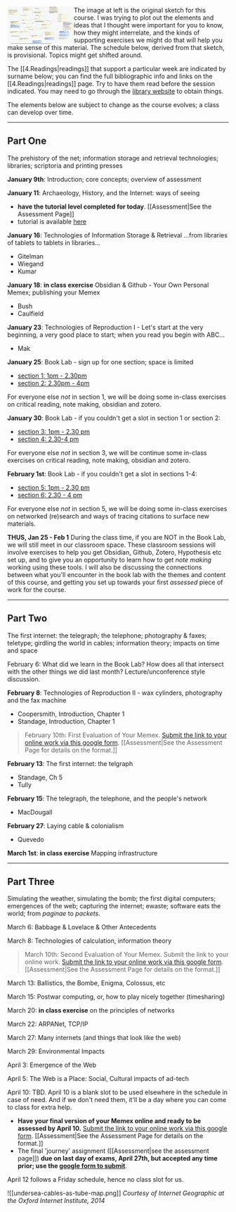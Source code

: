 <img src="../../assets/original-sketch.png" align="left" width="30%"></img> The image at left is the original sketch for this course. I was trying to plot out the elements and ideas that I thought were important for you to know, how they might interrelate, and the kinds of supporting exercises we might do that will help you make sense of this material. The schedule below, derived from that sketch, is provisional. Topics might get shifted around.

The [[4.Readings|readings]] that support a particular week are indicated by surname below; you can find the full bibliographic info and links on the [[4.Readings|readings]] page.  Try to have them read before the session indicated. You may need to go through the [library website](https://library.carleton.ca) to obtain things. 

The elements below are subject to change as the course evolves; a class can develop over time.

---
## Part One

The prehistory of the net; information storage and retrieval technologies; libraries; scriptoria and printing presses

**January 9th**: Introduction; core concepts; overview of assessment

**January 11**: Archaeology, History, and the Internet: ways of seeing

- **have the tutorial level completed for today**. [[Assessment|See the Assessment Page]] 
- tutorial is available [here](https://shawngraham.github.io/tutorial-levels/src/hist1900c-tutorial.html)

**January 16**: Technologies of Information Storage & Retrieval ...from libraries of tablets to tablets in libraries... 

- Gitelman
- Wiegand
- Kumar

**January 18**: **in class exercise** Obsidian & Github - Your Own Personal Memex; publishing your Memex

- Bush
- Caulfield

**January 23**: Technologies of Reproduction I - Let's start at the very beginning, a very good place to start; when you read you begin with ABC...

+ Mak

**January 25**: Book Lab - sign up for one section; space is limited

- [section 1: 1pm - 2.30pm](https://docs.google.com/forms/d/e/1FAIpQLSdE34AYe8KSXsIvdKtIx5sNJwkJ05sl-vjvknCg69Vdf8Bw3Q/viewform?usp=sf_link)
- [section 2: 2.30pm - 4pm](https://docs.google.com/forms/d/e/1FAIpQLScW-H9wU_Uw8us-TPLd8yO1MxHIyyEDNcazI6Qlb4p5E1z-uw/viewform?usp=sf_link)

For everyone else *not* in section 1, we will be doing some in-class exercises on critical reading, note making, obsidian and zotero.

**January 30**: Book Lab - if you couldn't get a slot in section 1 or section 2:

- [section 3: 1pm - 2.30 pm](https://docs.google.com/forms/d/e/1FAIpQLSdtl1WmTjLfhV2_eqZyrq3Ib7yvJDpNgs1C8LKHBP_eOfJo9Q/viewform?usp=sf_link)
- [section 4: 2.30-4 pm](https://docs.google.com/forms/d/e/1FAIpQLSfcp2OcTH5Wreo7l3CJlMYhHtTOQFPJRlrm3BCfENPDKuvNuw/viewform?usp=sf_link)

For everyone else *not* in section 3, we will be continue some in-class exercises on critical reading, note making, obsidian and zotero.

**February 1st**: Book Lab - if you couldn't get a slot in sections  1-4:

+ [section 5: 1pm - 2.30 pm](https://docs.google.com/forms/d/e/1FAIpQLSfFcJF117A-Cpgio4KF54b1Arn3AIxezvg7gUCTnufkXztcTA/viewform?usp=sf_link)
+ [section 6: 2.30 - 4 pm](https://docs.google.com/forms/d/e/1FAIpQLScDQOlLzb4W6KxUdgWpDcF2Ce1_nLMj5f2Vof20K3dv_NEUrg/viewform?usp=sf_link)

For everyone else *not* in section 5, we will be doing some in-class exercises on networked (re)search and ways of tracing citations to surface new materials.

**THUS, Jan 25 - Feb 1** During the class time, if you are NOT in the Book Lab, we will still  meet in our classroom space. These classroom sessions will involve exercises to help you get Obsidian, Github, Zotero, Hypothesis etc set up, and to give you an opportunity to learn how to get *note making* working using these tools. I will also be discussing the connections between what you'll encounter in the book lab with the themes and content of this course, and getting you set up towards your first *assessed* piece of work for the course. 

---

## Part Two

The first internet: the telegraph; the telephone; photography & faxes; teletype; girdling the world in cables; information theory; impacts on time and space

February 6: What did we learn in the Book Lab? How does all that intersect with the other things we did last month? Lecture/unconference style discussion.

**February 8**: Technologies of Reproduction II - wax cylinders, photography and the fax machine

+ Coopersmith, Introduction, Chapter 1
+ Standage, Introduction, Chapter 1

> February 10th: First Evaluation of Your Memex. [Submit the link to your online work via this google form](https://docs.google.com/forms/d/e/1FAIpQLSfmXvx4uUlFA8m5lHlLWw53FKlMunq3msaW1aTlCpiaycYRDQ/viewform?usp=sf_link). [[Assessment|See the Assessment Page for details on the format.]] 

**February 13**: The first internet: the telgraph

+ Standage, Ch 5
+ Tully

**February 15**: The telegraph, the telephone, and the people's network

+ MacDougall

**February 27**: Laying cable & colonialism

+ Quevedo

**March 1st**: **in class exercise** Mapping infrastructure

---

## Part Three

Simulating the weather, simulating the bomb; the first digital computers; emergences of the web; capturing the internet; ewaste; software eats the world; from *paginae* to *packets*. 

March 6: Babbage & Lovelace & Other Antecedents

March 8: Technologies of calculation, information theory

> March 10th: Second Evaluation of Your Memex. Submit the link to your online work. [Submit the link to your online work via this google form](https://docs.google.com/forms/d/e/1FAIpQLSfmXvx4uUlFA8m5lHlLWw53FKlMunq3msaW1aTlCpiaycYRDQ/viewform?usp=sf_link). [[Assessment|See the Assessment Page for details on the format.]]  

March 13: Ballistics, the Bombe, Enigma, Colossus, etc

March 15: Postwar computing, or, how to play nicely together (timesharing)

March 20: **in class exercise** on the principles of networks

March 22: ARPANet, TCP/IP

March 27: Many internets (and things that look like the web)

March 29: Environmental Impacts

April 3: Emergence of the Web

April 5: The Web is a Place: Social, Cultural impacts of ad-tech

April 10: TBD. April 10 is a blank slot to be used elsewhere in the schedule in case of need. And if we don't need them, it'll be a day where you can come to class for extra help.
- **Have your final version of your Memex online and ready to be assessed by April 10.**  [Submit the link to your online work via this google form](https://docs.google.com/forms/d/e/1FAIpQLSfmXvx4uUlFA8m5lHlLWw53FKlMunq3msaW1aTlCpiaycYRDQ/viewform?usp=sf_link). [[Assessment|See the Assessment Page for details on the format.]] 
- The final 'journey' assignment ([[Assessment|see the assessment page]]) **due on last day of exams, April 27th, but accepted any time prior; use the [google form to submit](https://docs.google.com/forms/d/e/1FAIpQLScQAIxyycN9g_jYu7b3Akv3d3oa-3fbFm2reJUMU8Anh0X8Gg/viewform?usp=sf_link)**.  

April 12 follows a Friday schedule, hence no class slot for us.

![[undersea-cables-as-tube-map.png]]
_Courtesy of Internet Geographic at the Oxford Internet Institute, 2014_